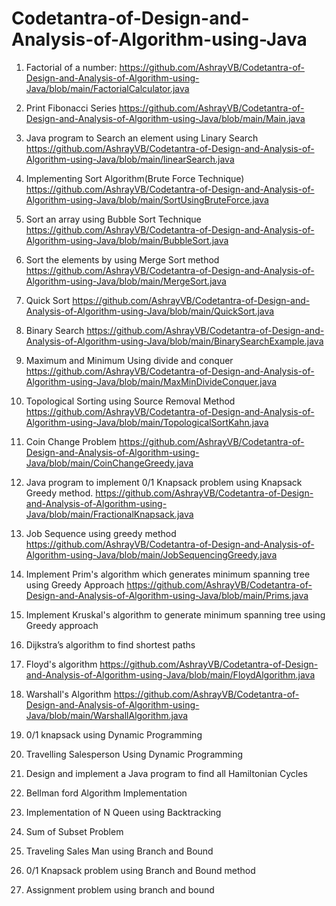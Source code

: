 # Codetantra-of-Design-and-Analysis-of-Algorithm-using-Java

1. Factorial of a number:
https://github.com/AshrayVB/Codetantra-of-Design-and-Analysis-of-Algorithm-using-Java/blob/main/FactorialCalculator.java

2. Print Fibonacci Series
https://github.com/AshrayVB/Codetantra-of-Design-and-Analysis-of-Algorithm-using-Java/blob/main/Main.java

3. Java program to Search an element using Linary Search
https://github.com/AshrayVB/Codetantra-of-Design-and-Analysis-of-Algorithm-using-Java/blob/main/linearSearch.java

4. Implementing Sort Algorithm(Brute Force Technique)
https://github.com/AshrayVB/Codetantra-of-Design-and-Analysis-of-Algorithm-using-Java/blob/main/SortUsingBruteForce.java

5. Sort an array using Bubble Sort Technique
https://github.com/AshrayVB/Codetantra-of-Design-and-Analysis-of-Algorithm-using-Java/blob/main/BubbleSort.java

6. Sort the elements by using Merge Sort method
https://github.com/AshrayVB/Codetantra-of-Design-and-Analysis-of-Algorithm-using-Java/blob/main/MergeSort.java

7. Quick Sort
https://github.com/AshrayVB/Codetantra-of-Design-and-Analysis-of-Algorithm-using-Java/blob/main/QuickSort.java

8. Binary Search
https://github.com/AshrayVB/Codetantra-of-Design-and-Analysis-of-Algorithm-using-Java/blob/main/BinarySearchExample.java

9. Maximum and Minimum Using divide and conquer
https://github.com/AshrayVB/Codetantra-of-Design-and-Analysis-of-Algorithm-using-Java/blob/main/MaxMinDivideConquer.java

10. Topological Sorting using Source Removal Method
https://github.com/AshrayVB/Codetantra-of-Design-and-Analysis-of-Algorithm-using-Java/blob/main/TopologicalSortKahn.java

11. Coin Change Problem
https://github.com/AshrayVB/Codetantra-of-Design-and-Analysis-of-Algorithm-using-Java/blob/main/CoinChangeGreedy.java

12. Java program to implement 0/1 Knapsack problem using Knapsack Greedy method.
https://github.com/AshrayVB/Codetantra-of-Design-and-Analysis-of-Algorithm-using-Java/blob/main/FractionalKnapsack.java

13. Job Sequence using greedy method
https://github.com/AshrayVB/Codetantra-of-Design-and-Analysis-of-Algorithm-using-Java/blob/main/JobSequencingGreedy.java

14. Implement Prim's algorithm which generates minimum spanning tree using Greedy Approach
https://github.com/AshrayVB/Codetantra-of-Design-and-Analysis-of-Algorithm-using-Java/blob/main/Prims.java

15. Implement Kruskal's algorithm to generate minimum spanning tree using Greedy approach

16. Dijkstra’s algorithm to find shortest paths

17. Floyd's algorithm
https://github.com/AshrayVB/Codetantra-of-Design-and-Analysis-of-Algorithm-using-Java/blob/main/FloydAlgorithm.java

18. Warshall's Algorithm
https://github.com/AshrayVB/Codetantra-of-Design-and-Analysis-of-Algorithm-using-Java/blob/main/WarshallAlgorithm.java

19. 0/1 knapsack using Dynamic Programming

20. Travelling Salesperson Using Dynamic Programming

21. Design and implement a Java program to find all Hamiltonian Cycles

22. Bellman ford Algorithm Implementation

23. Implementation of N Queen using Backtracking

24. Sum of Subset Problem

25. Traveling Sales Man using Branch and Bound

26. 0/1 Knapsack problem using Branch and Bound method

27. Assignment problem using branch and bound
